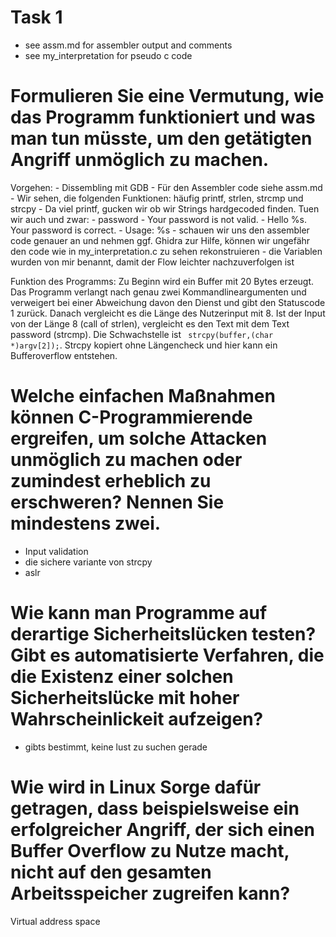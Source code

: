 # Task 1
- see assm.md for assembler output and comments
- see my_interpretation for pseudo c code 


# Formulieren Sie eine Vermutung, wie das Programm funktioniert und was man tun müsste, um den getätigten Angriff unmöglich zu machen.
Vorgehen:
	- Dissembling mit GDB
	- Für den Assembler code siehe assm.md
	- Wir sehen, die folgenden Funktionen: häufig printf, strlen, strcmp und strcpy
	- Da viel printf, gucken wir ob wir Strings hardgecoded finden. Tuen wir auch und zwar:
		- password 
		- Your password is not valid.
		- Hello %s. Your password is correct.
		- Usage: %s <password> <name>
	- schauen wir uns den assembler code genauer an und nehmen ggf. Ghidra zur Hilfe, können wir ungefähr den code wie in my_interpretation.c zu sehen rekonstruieren
	- die Variablen wurden von mir benannt, damit der Flow leichter nachzuverfolgen ist

Funktion des Programms:
Zu Beginn wird ein Buffer mit 20 Bytes erzeugt.
Das Programm verlangt nach genau zwei Kommandlineargumenten und verweigert bei einer Abweichung davon den Dienst und gibt den Statuscode 1 zurück.
Danach vergleicht es die Länge des Nutzerinput mit 8. Ist der Input von der Länge 8 (call of strlen), vergleicht es den Text mit dem Text password (strcmp). Die Schwachstelle ist ` strcpy(buffer,(char *)argv[2]);`. Strcpy kopiert ohne Längencheck und hier kann ein Bufferoverflow entstehen.

# Welche einfachen Maßnahmen können C-Programmierende ergreifen, um solche Attacken unmöglich zu machen oder zumindest erheblich zu erschweren? Nennen Sie mindestens zwei.
- Input validation
- die sichere variante von strcpy
- aslr

# Wie kann man Programme auf derartige Sicherheitslücken testen? Gibt es automatisierte Verfahren, die die Existenz einer solchen Sicherheitslücke mit hoher Wahrscheinlickeit aufzeigen?

- gibts bestimmt, keine lust zu suchen gerade

# Wie wird in Linux Sorge dafür getragen, dass beispielsweise ein erfolgreicher Angriff, der sich einen Buffer Overflow zu Nutze macht, nicht auf den gesamten Arbeitsspeicher zugreifen kann?

Virtual address space

